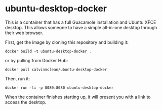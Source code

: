 # ubuntu-desktop-docker

This is a container that has a full Guacamole installation and Ubuntu XFCE desktop. This allows someone to have a simple all-in-one desktop through their web browser.

First, get the image by cloning this repository and building it:
```
docker build -t ubuntu-desktop-docker .
```
or by pulling from Docker Hub:
```
docker pull calvinmclean/ubuntu-desktop-docker
```

Then, run it:
```
docker run -ti -p 8080:8080 ubuntu-desktop-docker
```

When the container finishes starting up, it will present you with a link to access the desktop.
